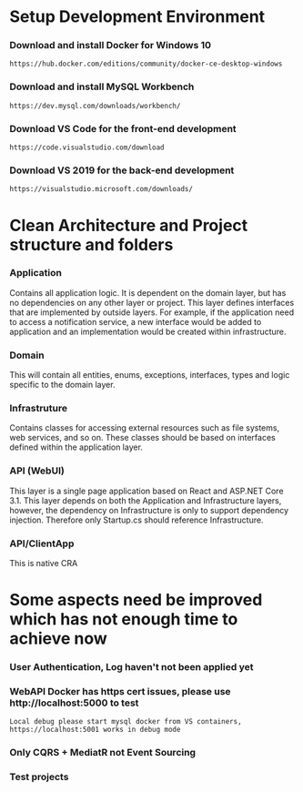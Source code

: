 # Setup Development Environment

### Download and install Docker for Windows 10

    https://hub.docker.com/editions/community/docker-ce-desktop-windows


### Download and install MySQL Workbench

    https://dev.mysql.com/downloads/workbench/

### Download VS Code for the front-end development

    https://code.visualstudio.com/download

### Download VS 2019 for the back-end development 

    https://visualstudio.microsoft.com/downloads/

# Clean Architecture and Project structure and folders

### Application

Contains all application logic. It is dependent on the domain layer, but has no dependencies on any other layer or project. This layer defines interfaces that are implemented by outside layers. For example, if the application need to access a notification service, a new interface would be added to application and an implementation would be created within infrastructure.

### Domain 

This will contain all entities, enums, exceptions, interfaces, types and logic specific to the domain layer.

### Infrastruture 

Contains classes for accessing external resources such as file systems, web services, and so on. These classes should be based on interfaces defined within the application layer.

### API (WebUI)

This layer is a single page application based on React and ASP.NET Core 3.1. This layer depends on both the Application and Infrastructure layers, however, the dependency on Infrastructure is only to support dependency injection. Therefore only Startup.cs should reference Infrastructure.

### API/ClientApp

This is native CRA 

# Some aspects need be improved which has not enough time to achieve now

### User Authentication, Log haven't not been applied yet

### WebAPI Docker has https cert issues, please use http://localhost:5000 to test
    
    Local debug please start mysql docker from VS containers, https://localhost:5001 works in debug mode

### Only CQRS + MediatR not Event Sourcing 

### Test projects 
